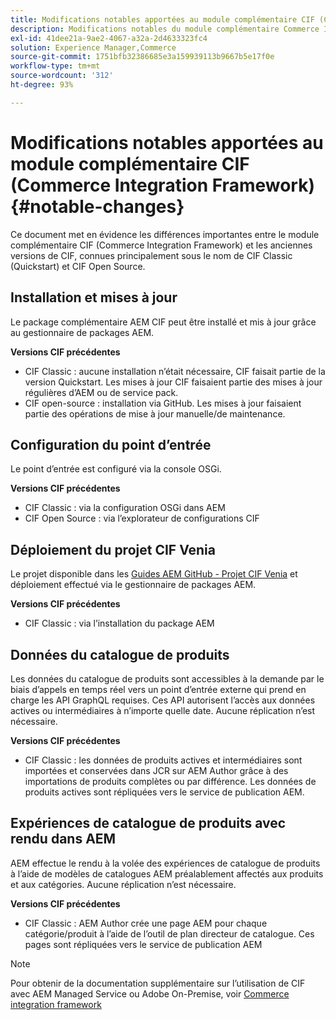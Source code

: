 ```yaml
---
title: Modifications notables apportées au module complémentaire CIF (Commerce Integration Framework)
description: Modifications notables du module complémentaire Commerce Integration Framework (CIF) par rapport aux anciennes versions du CIF.
exl-id: 41dee21a-9ae2-4067-a32a-2d4633323fc4
solution: Experience Manager,Commerce
source-git-commit: 1751bfb32386685e3a159939113b9667b5e17f0e
workflow-type: tm+mt
source-wordcount: '312'
ht-degree: 93%

---
```


# Modifications notables apportées au module complémentaire CIF (Commerce Integration Framework){#notable-changes}

Ce document met en évidence les différences importantes entre le module complémentaire CIF (Commerce Integration Framework) et les anciennes versions de CIF, connues principalement sous le nom de CIF Classic (Quickstart) et CIF Open Source.

## Installation et mises à jour

Le package complémentaire AEM CIF peut être installé et mis à jour grâce au gestionnaire de packages AEM.

**Versions CIF précédentes**

* CIF Classic : aucune installation n’était nécessaire, CIF faisait partie de la version Quickstart. Les mises à jour CIF faisaient partie des mises à jour régulières d’AEM ou de service pack.
* CIF open-source : installation via GitHub. Les mises à jour faisaient partie des opérations de mise à jour manuelle/de maintenance.

## Configuration du point d’entrée

Le point d’entrée est configuré via la console OSGi.

**Versions CIF précédentes**

* CIF Classic : via la configuration OSGi dans AEM
* CIF Open Source : via l’explorateur de configurations CIF

## Déploiement du projet CIF Venia

Le projet disponible dans les [Guides AEM GitHub - Projet CIF Venia](https://github.com/adobe/aem-cif-guides-venia) et déploiement effectué via le gestionnaire de packages AEM.

**Versions CIF précédentes**

* CIF Classic : via l’installation du package AEM

## Données du catalogue de produits

Les données du catalogue de produits sont accessibles à la demande par le biais d’appels en temps réel vers un point d’entrée externe qui prend en charge les API GraphQL requises. Ces API autorisent l’accès aux données actives ou intermédiaires à n’importe quelle date. Aucune réplication n’est nécessaire.

**Versions CIF précédentes**

* CIF Classic : les données de produits actives et intermédiaires sont importées et conservées dans JCR sur AEM Author grâce à des importations de produits complètes ou par différence. Les données de produits actives sont répliquées vers le service de publication AEM.

## Expériences de catalogue de produits avec rendu dans AEM

AEM effectue le rendu à la volée des expériences de catalogue de produits à l’aide de modèles de catalogues AEM préalablement affectés aux produits et aux catégories. Aucune réplication n’est nécessaire.

**Versions CIF précédentes**

* CIF Classic : AEM Author crée une page AEM pour chaque catégorie/produit à l’aide de l’outil de plan directeur de catalogue. Ces pages sont répliquées vers le service de publication AEM

>[!NOTE]
>
>Pour obtenir de la documentation supplémentaire sur l’utilisation de CIF avec AEM Managed Service ou Adobe On-Premise, voir [Commerce integration framework](https://www.adobe.io/apis/experiencecloud/commerce-integration-framework/getting-started.html)
